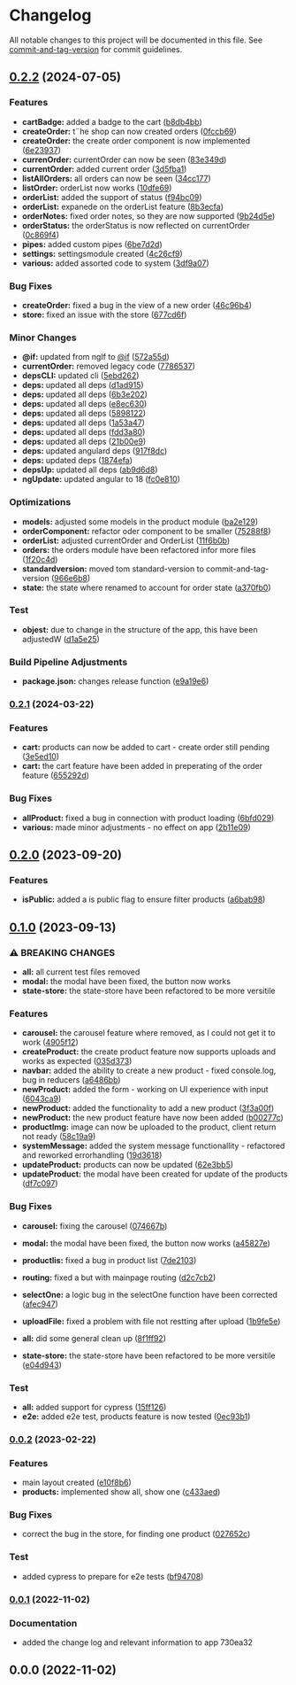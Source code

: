 # Changelog

All notable changes to this project will be documented in this file. See [commit-and-tag-version](https://github.com/absolute-version/commit-and-tag-version) for commit guidelines.

## [0.2.2](https://github.com/hjmosedk/ecommerceFrontEnd/compare/v0.2.1...v0.2.2) (2024-07-05)


### Features

* **cartBadge:** added a badge to the cart ([b8db4bb](https://github.com/hjmosedk/ecommerceFrontEnd/commits/b8db4bbb74351cb99d855daf11d9387038f5f7bb))
* **createOrder:** t¨he shop can now created orders ([0fccb69](https://github.com/hjmosedk/ecommerceFrontEnd/commits/0fccb6914397feb6f43d24805759eebf496a47d6))
* **createOrder:** the create order component is now implemented ([6e23937](https://github.com/hjmosedk/ecommerceFrontEnd/commits/6e23937769ad3c141f899178e4be8239fc8c40a7))
* **currenOrder:** currentOrder can now be seen ([83e349d](https://github.com/hjmosedk/ecommerceFrontEnd/commits/83e349d5927d11175db13d73cc819e7b8a82d42b))
* **currentOrder:** added current order ([3d5fba1](https://github.com/hjmosedk/ecommerceFrontEnd/commits/3d5fba16a71950798ce5ddbf1b7981dd5b7f2a4b))
* **listAllOrders:** all orders can now be seen ([34cc177](https://github.com/hjmosedk/ecommerceFrontEnd/commits/34cc177042b91495ea1914cc51f4593bdc292472))
* **listOrder:** orderList now works ([10dfe69](https://github.com/hjmosedk/ecommerceFrontEnd/commits/10dfe693c9309eb3f76a23eecbf207a486f8eeea))
* **orderList:** added the support of status ([f94bc09](https://github.com/hjmosedk/ecommerceFrontEnd/commits/f94bc0909c2cea47bda85292cc6aa4fe17dc7a15))
* **orderList:** expanede on the orderList feature ([8b3ecfa](https://github.com/hjmosedk/ecommerceFrontEnd/commits/8b3ecfaec7d9362398564de909ac376f59fb3e58))
* **orderNotes:** fixed order notes, so they are now supported ([9b24d5e](https://github.com/hjmosedk/ecommerceFrontEnd/commits/9b24d5ea36b964702dc8e82e0fad170d0c00ba25))
* **orderStatus:** the orderStatus is now reflected on currentOrder ([0c869f4](https://github.com/hjmosedk/ecommerceFrontEnd/commits/0c869f43c1ed054e47726c810cfd5895f404aeb0))
* **pipes:** added custom pipes ([6be7d2d](https://github.com/hjmosedk/ecommerceFrontEnd/commits/6be7d2d5cbce24f67f40ec0c2e285d57b72c3cce))
* **settings:** settingsmodule created ([4c26cf9](https://github.com/hjmosedk/ecommerceFrontEnd/commits/4c26cf9109f5b0fb4a9bd0947c512c5a100fc151))
* **various:** added assorted code to system ([3df9a07](https://github.com/hjmosedk/ecommerceFrontEnd/commits/3df9a077ed68ade7ead3e71c376b31c9982ce2af))


### Bug Fixes

* **createOrder:** fixed a bug in the view of a new order ([46c96b4](https://github.com/hjmosedk/ecommerceFrontEnd/commits/46c96b45b1a941825a754864bbc298478736bf6b))
* **store:** fixed an issue with the store ([677cd6f](https://github.com/hjmosedk/ecommerceFrontEnd/commits/677cd6f60a9443bc8e508b116c614db5e5061315))


### Minor Changes

* **@if:** updated from ngIf to [@if](https://github.com/if) ([572a55d](https://github.com/hjmosedk/ecommerceFrontEnd/commits/572a55d05362085faf77ddce2e1ee6d31d2edfd4))
* **currentOrder:** removed legacy code ([7786537](https://github.com/hjmosedk/ecommerceFrontEnd/commits/7786537d4417f97dd255079b711680f3bae21f3d))
* **depsCLI:** updated cli ([5ebd262](https://github.com/hjmosedk/ecommerceFrontEnd/commits/5ebd2620e0573674c5e37d3daf9c0b3395a9abf9))
* **deps:** updated all deps ([d1ad915](https://github.com/hjmosedk/ecommerceFrontEnd/commits/d1ad9154ca83bd5d80c3627f7283382fe89b0e74))
* **deps:** updated all deps ([6b3e202](https://github.com/hjmosedk/ecommerceFrontEnd/commits/6b3e2027608b26717bc5e9e24f0b4e16e8ab0688))
* **deps:** updated all deps ([e8ec630](https://github.com/hjmosedk/ecommerceFrontEnd/commits/e8ec6301e2a64e282e36502be4bb2925ab9d6bae))
* **deps:** updated all deps ([5898122](https://github.com/hjmosedk/ecommerceFrontEnd/commits/58981223fde8f2c42b3e9ba584b306ebc4188bd2))
* **deps:** updated all deps ([1a53a47](https://github.com/hjmosedk/ecommerceFrontEnd/commits/1a53a472e9151d1271729c4678386b0e338b8ebc))
* **deps:** updated all deps ([fdd3a80](https://github.com/hjmosedk/ecommerceFrontEnd/commits/fdd3a809eb70eba1b10e6b5c8bd3f12f96e934bf))
* **deps:** updated all deps ([21b00e9](https://github.com/hjmosedk/ecommerceFrontEnd/commits/21b00e93a4cf2e524f8ffdc6c951ca9234aab748))
* **deps:** updated angulard deps ([917f8dc](https://github.com/hjmosedk/ecommerceFrontEnd/commits/917f8dc42163eb6b92f3aea1f7596143342e5220))
* **deps:** updated deps ([1874efa](https://github.com/hjmosedk/ecommerceFrontEnd/commits/1874efacc9de8fec04e20f6f648842a92058dd77))
* **depsUp:** updated all deps ([ab9d6d8](https://github.com/hjmosedk/ecommerceFrontEnd/commits/ab9d6d8044be5011704b8c9c270ed1fbefe803fe))
* **ngUpdate:** updated angular to 18 ([fc0e810](https://github.com/hjmosedk/ecommerceFrontEnd/commits/fc0e810eb32f036736132b9ab30da8a125bd9dd1))


### Optimizations

* **models:** adjusted some models in the product module ([ba2e129](https://github.com/hjmosedk/ecommerceFrontEnd/commits/ba2e129da7f2a589d04cee7b60859e394ac2f36b))
* **orderComponent:** refactor oder component to be smaller ([75288f8](https://github.com/hjmosedk/ecommerceFrontEnd/commits/75288f84b661f12164dede51d7f50556110866e5))
* **orderList:** adjusted currentOrder and OrderList ([11f6b0b](https://github.com/hjmosedk/ecommerceFrontEnd/commits/11f6b0b59b4d5b96e12f4f579b0d55982c41ee9c))
* **orders:** the orders module have been refactored infor more files ([1f20c4d](https://github.com/hjmosedk/ecommerceFrontEnd/commits/1f20c4d01d201bed9323574104f9c45be5b4b89e))
* **standardversion:** moved tom standard-version to commit-and-tag-version ([966e6b8](https://github.com/hjmosedk/ecommerceFrontEnd/commits/966e6b8ce4a927ebcf70d8809ab76356e8fd4e64))
* **state:** the state where renamed to account for order state ([a370fb0](https://github.com/hjmosedk/ecommerceFrontEnd/commits/a370fb036dcdb3d862df55d4b4ba69c321d96737))


### Test

* **objest:** due to change in the structure of the app, this have been adjustedW ([d1a5e25](https://github.com/hjmosedk/ecommerceFrontEnd/commits/d1a5e258dd26ef91046874cc0487a76f18c4e711))


### Build Pipeline Adjustments

* **package.json:** changes release function ([e9a19e6](https://github.com/hjmosedk/ecommerceFrontEnd/commits/e9a19e68fcedbef41c7f0c26f2370aed7ebf655c))

### [0.2.1](https://codeberg.org/hjmosedk/ecommerceFrontEnd/compare/v0.2.0...v0.2.1) (2024-03-22)


### Features

* **cart:** products can now be added to cart - create order still pending ([3e5ed10](https://codeberg.org/hjmosedk/ecommerceFrontEnd/commits/3e5ed1069d16d9cb3994a318d899a918d587be91))
* **cart:** the cart feature have been added in preperating of the order feature ([655292d](https://codeberg.org/hjmosedk/ecommerceFrontEnd/commits/655292dea235c1c0d25b837e4a487cb00f90eddf))


### Bug Fixes

* **allProduct:** fixed a bug in connection with product loading ([6bfd029](https://codeberg.org/hjmosedk/ecommerceFrontEnd/commits/6bfd0293745e5f65da36ac394d57a4cbaa19ee4f))
* **various:** made minor adjustments - no effect on app ([2b11e09](https://codeberg.org/hjmosedk/ecommerceFrontEnd/commits/2b11e09265e168a2deaf3ee3e4b9f464c19ca683))

## [0.2.0](https://codeberg.org/hjmosedk/ecommerceFrontEnd/compare/v0.1.0...v0.2.0) (2023-09-20)


### Features

* **isPublic:** added a is public flag to ensure filter products ([a6bab98](https://codeberg.org/hjmosedk/ecommerceFrontEnd/commits/a6bab98c381c554438ccf783c8d03edac3c9e966))

## [0.1.0](https://codeberg.org/hjmosedk/ecommerceFrontEnd/compare/v0.0.2...v0.1.0) (2023-09-13)


### ⚠ BREAKING CHANGES

* **all:** all current test files removed
* **modal:** the modal have been fixed, the button now works
* **state-store:** the state-store have been refactored to be more versitile

### Features

* **carousel:** the carousel feature where removed, as I could not get it to work ([4905f12](https://codeberg.org/hjmosedk/ecommerceFrontEnd/commits/4905f12e448832612d2e41a9d0ebc4cfc51222c6))
* **createProduct:** the create product feature now supports uploads and works as expected ([035d373](https://codeberg.org/hjmosedk/ecommerceFrontEnd/commits/035d3734f9a189935d209c4da60119095f7dad63))
* **navbar:** added the ability to create a new product - fixed console.log, bug in reducers ([a6486bb](https://codeberg.org/hjmosedk/ecommerceFrontEnd/commits/a6486bbf3664a5a6d754f399e0c28bf91e8be654))
* **newProduct:** added the form - working on UI experience with input ([6043ca9](https://codeberg.org/hjmosedk/ecommerceFrontEnd/commits/6043ca921b90f39205cd088be750e856d6f8f362))
* **newProduct:** added the functionality to add a new product ([3f3a00f](https://codeberg.org/hjmosedk/ecommerceFrontEnd/commits/3f3a00f0498e7013b90e0e23cf8b5926a8fea238))
* **newProduct:** the new product feature have now been added ([b00277c](https://codeberg.org/hjmosedk/ecommerceFrontEnd/commits/b00277c3721f1fe9132ee60ebc916d92f862c539))
* **productImg:** image can now be uploaded to the product, client return not ready ([58c19a9](https://codeberg.org/hjmosedk/ecommerceFrontEnd/commits/58c19a9ee42db21bb4c7567547eaf748e73d046f))
* **systemMessage:** added the system message functionallity - refactored and reworked errorhandling ([19d3618](https://codeberg.org/hjmosedk/ecommerceFrontEnd/commits/19d3618f97cb8b6a094e6376ea7739fbf9ae8792))
* **updateProduct:** products can now be updated ([62e3bb5](https://codeberg.org/hjmosedk/ecommerceFrontEnd/commits/62e3bb5e2efd6143c1b093677e62185a172bfb9f))
* **updateProduct:** the modal have been created for update of the products ([df7c097](https://codeberg.org/hjmosedk/ecommerceFrontEnd/commits/df7c0971e0ce211febc4ef769bcc9ec411192554))


### Bug Fixes

* **carousel:** fixing the carousel ([074667b](https://codeberg.org/hjmosedk/ecommerceFrontEnd/commits/074667bc5581ef247fdc257fa26c7044840bec75))
* **modal:** the modal have been fixed, the button now works ([a45827e](https://codeberg.org/hjmosedk/ecommerceFrontEnd/commits/a45827ed0ad1158b8c60b9d9e2bea5bff673e28a))
* **productlis:** fixed a bug in product list ([7de2103](https://codeberg.org/hjmosedk/ecommerceFrontEnd/commits/7de2103f3b64f5bbdbbabf250508109c30288d65))
* **routing:** fixed a but with mainpage routing ([d2c7cb2](https://codeberg.org/hjmosedk/ecommerceFrontEnd/commits/d2c7cb254737e8f41c045bbdf49105b296e37158))
* **selectOne:** a logic bug in the selectOne function have been corrected ([afec947](https://codeberg.org/hjmosedk/ecommerceFrontEnd/commits/afec94740260e8db4c6a3f4e11a6314725e7b50e))
* **uploadFile:** fixed a problem with file not restting after upload ([1b9fe5e](https://codeberg.org/hjmosedk/ecommerceFrontEnd/commits/1b9fe5eed210df84f1d93961023343916fbe744b))


* **all:** did some general clean up ([8f1ff92](https://codeberg.org/hjmosedk/ecommerceFrontEnd/commits/8f1ff926136572b6854b61209ec8a2b6f2d9afd2))
* **state-store:** the state-store have been refactored to be more versitile ([e04d943](https://codeberg.org/hjmosedk/ecommerceFrontEnd/commits/e04d9431f2e1248113b2398fd6f481374c6b663c))


### Test

* **all:** added support for cypress ([15ff126](https://codeberg.org/hjmosedk/ecommerceFrontEnd/commits/15ff126d2c7a417026fe34617d02e1b9ae12de38))
* **e2e:** added e2e test, products feature is now tested ([0ec93b1](https://codeberg.org/hjmosedk/ecommerceFrontEnd/commits/0ec93b12bfa50d490edfdf4327c2228fdf8a17eb))

### [0.0.2](https://codeberg.org/hjmosedk/ecommerceFrontEnd/compare/v0.0.1...v0.0.2) (2023-02-22)


### Features

* main layout created ([e10f8b6](https://codeberg.org/hjmosedk/ecommerceFrontEnd/commits/e10f8b6733fc2c1fa77f71f76934c3305e13b5ce))
* **products:** implemented show all, show one ([c433aed](https://codeberg.org/hjmosedk/ecommerceFrontEnd/commits/c433aed5c221ec4da9204e8478f3ba4f14ceb8a1))


### Bug Fixes

* correct the bug in the store, for finding one product ([027652c](https://codeberg.org/hjmosedk/ecommerceFrontEnd/commits/027652ca105087ae634d2145fe56e7abe0d28a32))


### Test

* added cypress to prepare for e2e tests ([bf94708](https://codeberg.org/hjmosedk/ecommerceFrontEnd/commits/bf947084c8e71e00592869f36c24ce24623cb4b3))

### [0.0.1](///compare/v0.0.0...v0.0.1) (2022-11-02)


### Documentation

* added the change log and relevant information to app 730ea32

## 0.0.0 (2022-11-02)
